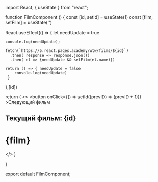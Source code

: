 import React, { useState } from "react";

function FilmComponent () {
  const [id, setId] = useState(1)
  const [film, setFilm] = useState('')

  React.useEffect(() => {
    let needUpdate = true

    
    console.log(needUpdate);
    
    fetch(`https://5.react.pages.academy/wtw/films/${id}`)
      .then( response => response.json())
      .then( el => {needUpdate && setFilm(el.name)})

    return () => { needUpdate = false 
        console.log(needUpdate)
     }
  },[id])

  return (
    <>
      <button
      onClick={() => setId((prevID) => (prevID + 1))}
      >Следующий фильм</button>
      <h2>Текущий фильм: {id}</h2>
      <h1>{film}</h1>
    </>
)
  
}


export default FilmComponent;
